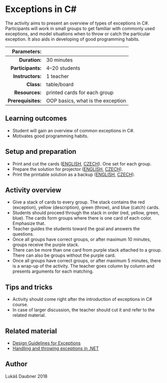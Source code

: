 # Exceptions in C#

The activity aims to present an overview of types of exceptions in C#. Participants will work in small groups to get familiar with commonly used exceptions, and model situations when to throw or catch the particular exception. It also aids in developing of good programming habits.

| Parameters:        |                                     |
| -----------------: | :---------------------------------- |
| **Duration:**      | 30 minutes                          |
| **Participants:**  | 4–20 students                       |
| **Instructors:**   | 1 teacher                           |
| **Class:**         | table/board                         |     
| **Resources:**     | printed cards for each group        |	
| **Prerequisites:** | OOP basics, what is the exception   |

## Learning outcomes

* Student will gain an overview of common exceptions in C#.
* Motivates good programming habits.

## Setup and preparation

* Print and cut the cards ([ENGLISH](en/Exceptions-CSharp_Cards.pdf), [CZECH](cs/Exceptions-CSharp_Cards.pdf)). One set for each group.
* Prepare the solution for projector ([ENGLISH](en/Exceptions-CSharp_Solution.pdf), [CZECH](cs/Exceptions-CSharp_Solution.pdf)).
* Print the printable solution as a backup ([ENGLISH](en/Exceptions-CSharp_Solution-Projector.pdf), [CZECH](cs/Exceptions-CSharp_Solution-Projector.pdf)).

## Activity overview

* Give a stack of cards to every group. The stack contains the red (exception), yellow (description), green (throw), and blue (catch) cards.
* Students should proceed through the stack in order (red, yellow, green, blue). The cards form groups where there is one card of each color. Emphasize that.
* Teacher guides the students toward the goal and answers the questions.
* Once all groups have correct groups, or after maximum 10 minutes, groups receive the purple stack.
* There can be more than one card from purple stack attached to a group. There can also be groups without the purple card.
* Once all groups have correct groups, or after maximum 5 minutes, there is a wrap-up of the activity. The teacher goes column by column and presents arguments for each matching.

## Tips and tricks

* Activity should come right after the introduction of exceptions in C# course.
* In case of larger discussion, the teacher should cut it and refer to the related material.

## Related material

* [Design Guidelines for Exceptions](https://msdn.microsoft.com/en-us/library/ms229014(v=vs.100).aspx)
* [Handling and throwing exceptions in .NET](https://docs.microsoft.com/en-us/dotnet/standard/exceptions/index)

## Author

Lukáš Daubner 2018
